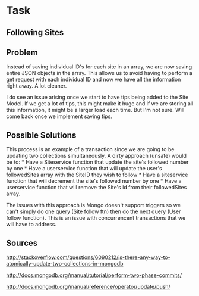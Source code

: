 # Task
## Following Sites

## Problem

Instead of saving individual ID's for each site in an array, we are now saving entire JSON objects in the array. This allows us to avoid having to perform a get request with each individual ID and now we have all the information right away. A lot cleaner.

I do see an issue arising once we start to have tips being added to the Site Model. If we get a lot of tips, this might make it huge and if we are storing all this information, it might be a larger load each time. But I'm not sure. Will come back once we implement saving tips.


## Possible Solutions
This process is an example of a transaction since we are going to be updating two collections simultaneously. A dirty approach (unsafe) would be to:
	* Have a Siteservice function that update the site's followed number by one
	* Have a userservice function that will update the user's followedSites array with the SiteID they wish to follow
	* Have a siteservice function that will decrement the site's followed number by one
	* Have a userservice function that will remove the Site's id from their followedSites array.

The issues with this approach is Mongo doesn't support triggers so we can't simply do one query (Site follow ftn) then do the next query (User follow function). This is an issue with concurrencent transactions that we will have to address.

## Sources
http://stackoverflow.com/questions/6090212/is-there-any-way-to-atomically-update-two-collections-in-mongodb

http://docs.mongodb.org/manual/tutorial/perform-two-phase-commits/

http://docs.mongodb.org/manual/reference/operator/update/push/


